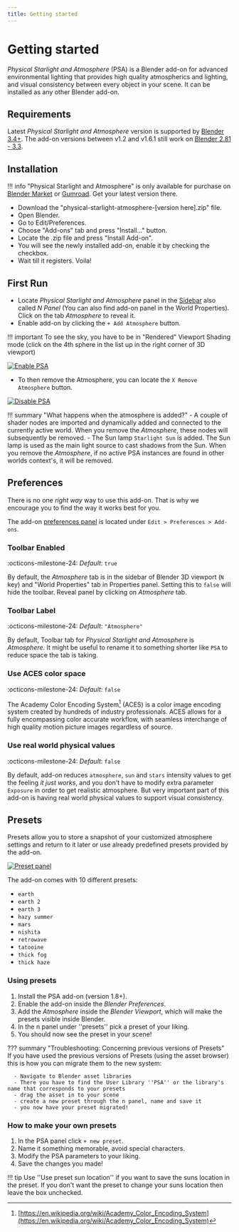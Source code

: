 ```yaml
---
title: Getting started
---
```


# Getting started

_Physical Starlight and Atmosphere_ (PSA)  is a Blender add-on for advanced environmental lighting that provides high quality atmospherics
and lighting, and visual consistency between every object in your scene. It can be installed as any other Blender add-on.
## Requirements

Latest _Physical Starlight and Atmosphere_ version is supported by [Blender 3.4+](https://www.blender.org/).
The add-on versions between v1.2 and v1.6.1 still work on [Blender 2.81 - 3.3](https://www.blender.org/).

## Installation

!!! info
    "Physical Starlight and Atmosphere" is only available for purchase on
    [Blender Market](https://blendermarket.com/products/physical-starlight-and-atmosphere) or [Gumroad](https://gumroad.com/l/PSaA).
    Get your latest version there.

- Download the "physical-starlight-atmosphere-[version here].zip" file.
- Open Blender.
- Go to Edit/Preferences. 
- Choose "Add-ons" tab and press "Install..." button. 
- Locate the .zip file and press "Install Add-on".
- You will see the newly installed add-on, enable it by checking the checkbox. 
- Wait till it registers. Voila!

## First Run
- Locate _Physical Starlight and Atmosphere_ panel in the [Sidebar](https://docs.blender.org/manual/en/latest/interface/window_system/regions.html#sidebar)
also called _N Panel_ (You can also find add-on panel in the World Properties). Click on the tab _Atmosphere_ to reveal it.
- Enable add-on by clicking the `+ Add Atmosphere` button.
 
!!! important
    To see the sky, you have to be in "Rendered" Viewport Shading mode (click on the 4th sphere in the list up in the right corner of 3D viewport)

[![Enable PSA](img/ENABLE_PSA_v182.jpg)](img/ENABLE_PSA_v182.jpg)

- To then remove the Atmosphere, you can locate the `X Remove Atmosphere` button.

[![Disable PSA](img/DISABLE_PSA_v182.jpg)](img/DISABLE_PSA_v182.jpg)

!!! summary "What happens when the atmosphere is added?"
    - A couple of shader nodes are imported and dynamically added and connected to the currently active world. When you remove the _Atmosphere_, these nodes will subsequently be removed.
    - The Sun lamp `Starlight Sun` is added. The Sun lamp is used as the main light source to cast shadows from the Sun. When you remove the _Atmosphere_, if no active PSA instances are found in other worlds context's, it will be removed.


## Preferences
There is no one _right way_ way to use this add-on. That is why we encourage you to find the way
it works best for you. 

The add-on [preferences panel](img/UI/UI_preferences.jpg) is located under
`Edit > Preferences > Add-ons`.

### Toolbar Enabled
:octicons-milestone-24: _Default_: `true`

By default, the _Atmosphere_ tab is in the sidebar of Blender 3D viewport (`N` key) and "World Properties" tab in
Properties panel. Setting this to `false` will hide the toolbar. Reveal panel by clicking on _Atmosphere_ tab. 

### Toolbar Label
:octicons-milestone-24: _Default_: `"Atmosphere"`

By default, Toolbar tab for _Physical Starlight and Atmosphere_ is _Atmosphere_. It might be useful to rename it
to something shorter like `PSA` to reduce space the tab is taking. 

### Use ACES color space
:octicons-milestone-24: _Default_: `false`

The Academy Color Encoding System[^1] (ACES) is a color image encoding system created by hundreds of industry professionals. ACES allows for a fully encompassing color accurate workflow, with seamless interchange of high quality motion picture images regardless of source.


### Use real world physical values
:octicons-milestone-24: _Default_: `false`

By default, add-on reduces `atmosphere`, `sun` and `stars` intensity values to get the feeling _it just works_, and you 
don't have to modify extra parameter `Exposure` in order to get realistic atmosphere. But very important part of this 
add-on is having real world physical values to support visual consistency.

<!-- ### Experimental Features
:octicons-milestone-24: _Default_: `false`

Enables features that may not be fully functional and tested for all cases. Current list of experimental features:

* [Binary Sun](/psa/binary-sun/) -->

[^1]: [https://en.wikipedia.org/wiki/Academy_Color_Encoding_System](https://en.wikipedia.org/wiki/Academy_Color_Encoding_System)


## Presets

Presets allow you to store a snapshot of your customized atmosphere settings and return to it later or use already predefined presets provided by the add-on.

[![Preset panel](img/UI/PRESET_PANEL_v182.jpg)](img/UI/PRESET_PANEL_v182.jpg)

The add-on comes with 10 different presets:

- `earth`
- `earth 2`
- `earth 3`
- `hazy summer`
- `mars`
- `nishita`
- `retrowave`
- `tatooine`
- `thick fog`
- `thick haze`
  
### Using presets

1. Install the PSA add-on (version 1.8+).
2. Enable the add-on inside the *Blender Preferences*.
3. Add the *Atmosphere* inside the *Blender Viewport*, which will make the presets visible inside Blender.
4. In the n panel under ''presets'' pick a preset of your liking.
5. You should now see the preset in your scene!

??? summary "Troubleshooting: Concerning previous versions of Presets"     
    If you have used the previous versions of Presets (using the asset browser) this is how you can migrate them to the new system:
                
      - Navigate to Blender asset libraries
      - There you have to find the User Library ''PSA'' or the library's name that corresponds to your presets
      - drag the asset in to your scene
      - create a new preset through the n panel, name and save it
      - you now have your preset migrated!
        

### How to make your own presets

1. In the PSA panel click `+ new preset`.
2. Name it something memorable, avoid special characters.
3. Modify the PSA parameters to your liking.
4. Save the changes you made!

!!! tip 
     Use ''Use preset sun location'' if you want to save the suns location in the preset. If you don't want the preset to change your suns location then leave the box unchecked.